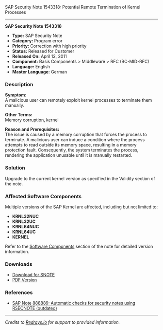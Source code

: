 SAP Security Note 1543318: Potential Remote Termination of Kernel Processes

---

**SAP Security Note 1543318**

- **Type:** SAP Security Note
- **Category:** Program error
- **Priority:** Correction with high priority
- **Status:** Released for Customer
- **Released On:** April 12, 2011
- **Component:** Basis Components > Middleware > RFC (BC-MID-RFC)
- **Language:** English  
- **Master Language:** German

### Description

**Symptom:**  
A malicious user can remotely exploit kernel processes to terminate them manually.

**Other Terms:**  
Memory corruption, kernel

**Reason and Prerequisites:**  
The issue is caused by a memory corruption that forces the process to terminate. A malicious user can induce a condition where the process attempts to read outside its memory space, resulting in a memory protection fault. Consequently, the system terminates the process, rendering the application unusable until it is manually restarted.

### Solution

Upgrade to the current kernel version as specified in the Validity section of the note.

### Affected Software Components

Multiple versions of the SAP Kernel are affected, including but not limited to:

- **KRNL32NUC**
- **KRNL32UC**
- **KRNL64NUC**
- **KRNL64UC**
- **KERNEL**

Refer to the [Software Components](https://me.sap.com/notes/1543318) section of the note for detailed version information.

### Downloads

- [Download for SNOTE](https://notesdownloads.sap.com/note/0040000017154902017)
- [PDF Version](https://userapps.support.sap.com/sap/support/sfm/notes/print/0001543318?language=en-US&token=B5244DC5BE1C2CC7F0EA4678F5D6F56A)

### References

- [SAP Note 888889: Automatic checks for security notes using RSECNOTE (outdated)](https://me.sap.com/notes/888889)

---

*Credits to [Redrays.io](https://redrays.io) for support to provided information.*